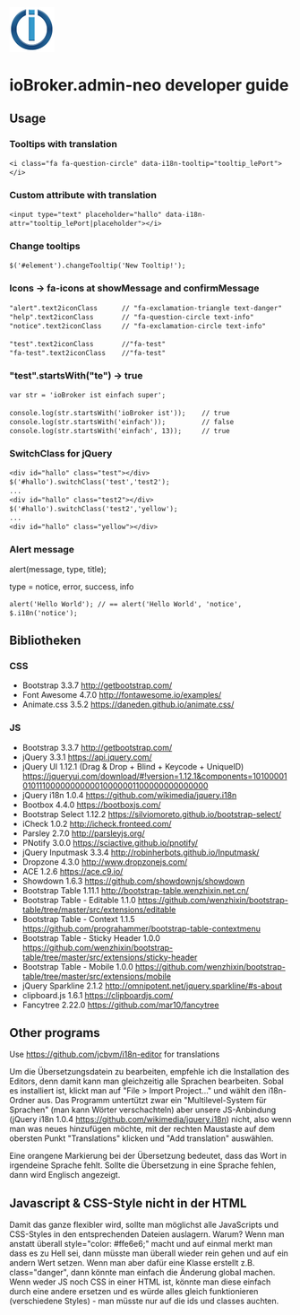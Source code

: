 ![Logo](admin/admin-neo.png)
# ioBroker.admin-neo developer guide

## Usage

### Tooltips with translation

```
<i class="fa fa-question-circle" data-i18n-tooltip="tooltip_lePort"></i>
```

### Custom attribute with translation

```
<input type="text" placeholder="hallo" data-i18n-attr="tooltip_lePort|placeholder"></i>
```

### Change tooltips

```
$('#element').changeTooltip('New Tooltip!');
```

### Icons -> fa-icons at showMessage and confirmMessage

```
"alert".text2iconClass      // "fa-exclamation-triangle text-danger"
"help".text2iconClass       // "fa-question-circle text-info"
"notice".text2iconClass     // "fa-exclamation-circle text-info"

"test".text2iconClass       //"fa-test"
"fa-test".text2iconClass    //"fa-test"
```

### "test".startsWith("te") -> true

```
var str = 'ioBroker ist einfach super';

console.log(str.startsWith('ioBroker ist'));    // true
console.log(str.startsWith('einfach'));         // false
console.log(str.startsWith('einfach', 13));     // true
```

### SwitchClass for jQuery

```
<div id="hallo" class="test"></div>
$('#hallo').switchClass('test','test2');
...
<div id="hallo" class="test2"></div>
$('#hallo').switchClass('test2','yellow');
...
<div id="hallo" class="yellow"></div>
```

### Alert message

alert(message, type, title);

type = notice, error, success, info

```
alert('Hello World'); // == alert('Hello World', 'notice', $.i18n('notice');
```

## Bibliotheken

### CSS
* Bootstrap 3.3.7 http://getbootstrap.com/
* Font Awesome 4.7.0 http://fontawesome.io/examples/
* Animate.css 3.5.2 https://daneden.github.io/animate.css/

### JS
* Bootstrap 3.3.7 http://getbootstrap.com/
* jQuery 3.3.1 https://api.jquery.com/
* jQuery UI 1.12.1 (Drag & Drop + Blind + Keycode + UniqueID) https://jqueryui.com/download/#!version=1.12.1&components=101000010101110000000000010000001100000000000000
* jQuery i18n 1.0.4 https://github.com/wikimedia/jquery.i18n
* Bootbox 4.4.0 https://bootboxjs.com/
* Bootstrap Select 1.12.2 https://silviomoreto.github.io/bootstrap-select/
* iCheck 1.0.2 http://icheck.fronteed.com/
* Parsley 2.7.0 http://parsleyjs.org/
* PNotify 3.0.0 https://sciactive.github.io/pnotify/
* jQuery Inputmask 3.3.4 http://robinherbots.github.io/Inputmask/
* Dropzone 4.3.0 http://www.dropzonejs.com/
* ACE 1.2.6 https://ace.c9.io/
* Showdown 1.6.3 https://github.com/showdownjs/showdown
* Bootstrap Table 1.11.1 http://bootstrap-table.wenzhixin.net.cn/
* Bootstrap Table - Editable 1.1.0 https://github.com/wenzhixin/bootstrap-table/tree/master/src/extensions/editable
* Bootstrap Table - Context 1.1.5 https://github.com/prograhammer/bootstrap-table-contextmenu
* Bootstrap Table - Sticky Header 1.0.0 https://github.com/wenzhixin/bootstrap-table/tree/master/src/extensions/sticky-header
* Bootstrap Table - Mobile 1.0.0 https://github.com/wenzhixin/bootstrap-table/tree/master/src/extensions/mobile
* jQuery Sparkline 2.1.2 http://omnipotent.net/jquery.sparkline/#s-about
* clipboard.js 1.6.1 https://clipboardjs.com/
* Fancytree 2.22.0 https://github.com/mar10/fancytree

## Other programs
Use https://github.com/jcbvm/i18n-editor for translations

Um die Übersetzungsdatein zu bearbeiten, empfehle ich die Installation des Editors, denn damit kann man gleichzeitig alle Sprachen bearbeiten. Sobal es installiert ist, klickt man auf "File > Import Project..." und wählt den i18n-Ordner aus. Das Programm untertützt zwar ein "Multilevel-System für Sprachen" (man kann Wörter verschachteln) aber unsere JS-Anbindung (jQuery i18n 1.0.4 https://github.com/wikimedia/jquery.i18n) nicht, also wenn man was neues hinzufügen möchte, mit der rechten Maustaste auf dem obersten Punkt "Translations" klicken und "Add translation" auswählen.

Eine orangene Markierung bei der Übersetzung bedeutet, dass das Wort in irgendeine Sprache fehlt. Sollte die Übersetzung in eine Sprache fehlen, dann wird Englisch angezeigt.

## Javascript & CSS-Style nicht in der HTML
Damit das ganze flexibler wird, sollte man möglichst alle JavaScripts und CSS-Styles in den entsprechenden Dateien auslagern. Warum? Wenn man anstatt überall style="color: #ffe6e6;" macht und auf einmal merkt man dass es zu Hell sei, dann müsste man überall wieder rein gehen und auf ein andern Wert setzen. Wenn man aber dafür eine Klasse erstellt z.B. class="danger", dann könnte man einfach die Änderung global machen.
Wenn weder JS noch CSS in einer HTML ist, könnte man diese einfach durch eine andere ersetzen und es würde alles gleich funktionieren (verschiedene Styles) - man müsste nur auf die ids und classes auchten.